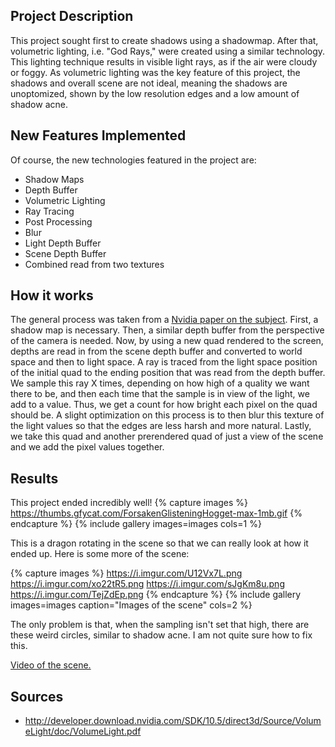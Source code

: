 ## Project Description

This project sought first to create shadows using a shadowmap. After that, volumetric lighting, i.e. \"God Rays,\" were created using a similar technology. This lighting technique results in visible light rays, as if the air were cloudy or foggy. As volumetric lighting was the key feature of this project, the shadows and overall scene are not ideal, meaning the shadows are unoptomized, shown by the low resolution edges and a low amount of shadow acne.

## New Features Implemented
Of course, the new technologies featured in the project are:

* Shadow Maps
* Depth Buffer
* Volumetric Lighting
* Ray Tracing
* Post Processing
* Blur
* Light Depth Buffer
* Scene Depth Buffer
* Combined read from two textures

## How it works

The general process was taken from a [Nvidia paper on the subject](http://developer.download.nvidia.com/SDK/10.5/direct3d/Source/VolumeLight/doc/VolumeLight.pdf). First, a shadow map is necessary. Then, a similar depth buffer from the perspective of the camera is needed. Now, by using a new quad rendered to the screen, depths are read in from the scene depth buffer and converted to world space and then to light space. A ray is traced from the light space position of the initial quad to the ending position that was read from the depth buffer. We sample this ray X times, depending on how high of a quality we want there to be, and then each time that the sample is in view of the light, we add to a value. Thus, we get a count for how bright each pixel on the quad should be. A slight optimization on this process is to then blur this texture of the light values so that the edges are less harsh and more natural. Lastly, we take this quad and another prerendered quad of just a view of the scene and we add the pixel values together.

## Results
This project ended incredibly well!
{% capture images %}
	https://thumbs.gfycat.com/ForsakenGlisteningHogget-max-1mb.gif
{% endcapture %}
{% include gallery images=images cols=1 %}

This is a dragon rotating in the scene so that we can really look at how it ended up. Here is some more of the scene:

{% capture images %}
    https://i.imgur.com/U12Vx7L.png
	https://i.imgur.com/xo22tR5.png
	https://i.imgur.com/sJgKm8u.png
	https://i.imgur.com/TejZdEp.png
{% endcapture %}
{% include gallery images=images caption=\"Images of the scene\" cols=2 %}

The only problem is that, when the sampling isn't set that high, there are these weird circles, similar to shadow acne. I am not quite sure how to fix this.

[Video of the scene.](https://www.youtube.com/watch?v=FMcJD0R-rYQ)

## Sources

* http://developer.download.nvidia.com/SDK/10.5/direct3d/Source/VolumeLight/doc/VolumeLight.pdf

